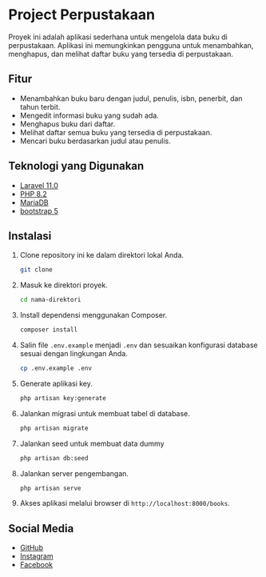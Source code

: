 # Project Perpustakaan
Proyek ini adalah aplikasi sederhana untuk mengelola data buku di perpustakaan. Aplikasi
ini memungkinkan pengguna untuk menambahkan, menghapus, dan melihat daftar buku yang tersedia di perpustakaan.

## Fitur
- Menambahkan buku baru dengan judul, penulis, isbn, penerbit, dan tahun terbit.
- Mengedit informasi buku yang sudah ada.
- Menghapus buku dari daftar.
- Melihat daftar semua buku yang tersedia di perpustakaan.
- Mencari buku berdasarkan judul atau penulis.

## Teknologi yang Digunakan
- [Laravel 11.0](https://laravel.com)
- [PHP 8.2](https://www.php.net)
- [MariaDB](https://mariadb.org)
- [bootstrap 5](https://getbootstrap.com)

## Instalasi
1. Clone repository ini ke dalam direktori lokal Anda.
    ```bash
    git clone
    ```
2. Masuk ke direktori proyek.
    ```bash
    cd nama-direktori
    ```
3. Install dependensi menggunakan Composer.
    ```bash
    composer install
    ```
4. Salin file `.env.example` menjadi `.env` dan sesuaikan konfigurasi
    database sesuai dengan lingkungan Anda.
    ```bash
    cp .env.example .env
    ```
5. Generate aplikasi key.
    ```bash
    php artisan key:generate
    ```
6. Jalankan migrasi untuk membuat tabel di database.
    ```bash
    php artisan migrate
    ```
7. Jalankan seed untuk membuat data dummy
    ```bash
    php artisan db:seed
    ```
8. Jalankan server pengembangan.
    ```bash
    php artisan serve
    ```
9. Akses aplikasi melalui browser di `http://localhost:8000/books`.

## Social Media
- [GitHub](https://github.com/haichannn/)
- [Instagram](https://instagram.com/_haichannn)
- [Facebook](https://facebook.com/MuhammadHaichal)

